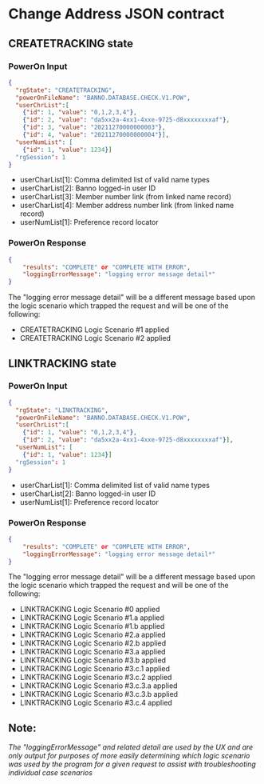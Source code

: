 # Change Address JSON contract
## CREATETRACKING state
### PowerOn Input
```json
{
  "rgState": "CREATETRACKING",
  "powerOnFileName": "BANNO.DATABASE.CHECK.V1.POW",
  "userChrList":[
    {"id": 1, "value": "0,1,2,3,4"},
    {"id": 2, "value": "da5xx2a-4xx1-4xxe-9725-d8xxxxxxxxaf"},
    {"id": 3, "value": "20211270000000003"},
    {"id": 4, "value": "20211270000000004"}],
  "userNumList": [
    {"id": 1, "value": 1234}]
  "rgSession": 1
}
```
 - userCharList[1]: Comma delimited list of valid name types
 - userCharList[2]: Banno logged-in user ID
 - userCharList[3]: Member number link (from linked name record)
 - userCharList[4]: Member address number link (from linked name record)
 - userNumList[1]: Preference record locator
### PowerOn Response
```json
{
    "results": "COMPLETE" or "COMPLETE WITH ERROR",
    "loggingErrorMessage": "logging error message detail*"
}
```
The "logging error message detail" will be a different message based upon the logic scenario which trapped the request and will be one of the following:
- CREATETRACKING Logic Scenario #1 applied
- CREATETRACKING Logic Scenario #2 applied

## LINKTRACKING state
### PowerOn Input
```json
{
  "rgState": "LINKTRACKING",
  "powerOnFileName": "BANNO.DATABASE.CHECK.V1.POW",
  "userChrList":[
    {"id": 1, "value": "0,1,2,3,4"},
    {"id": 2, "value": "da5xx2a-4xx1-4xxe-9725-d8xxxxxxxxaf"}],
  "userNumList": [
    {"id": 1, "value": 1234}]
  "rgSession": 1
}
```
 - userCharList[1]: Comma delimited list of valid name types
 - userCharList[2]: Banno logged-in user ID
 - userNumList[1]: Preference record locator
### PowerOn Response
```json
{
    "results": "COMPLETE" or "COMPLETE WITH ERROR",
    "loggingErrorMessage": "logging error message detail*"
}
```
The "logging error message detail" will be a different message based upon the logic scenario which trapped the request and will be one of the following:
- LINKTRACKING Logic Scenario #0 applied
- LINKTRACKING Logic Scenario #1.a applied
- LINKTRACKING Logic Scenario #1.b applied
- LINKTRACKING Logic Scenario #2.a applied
- LINKTRACKING Logic Scenario #2.b applied
- LINKTRACKING Logic Scenario #3.a applied
- LINKTRACKING Logic Scenario #3.b applied
- LINKTRACKING Logic Scenario #3.c.1 applied
- LINKTRACKING Logic Scenario #3.c.2 applied
- LINKTRACKING Logic Scenario #3.c.3.a applied
- LINKTRACKING Logic Scenario #3.c.3.b applied
- LINKTRACKING Logic Scenario #3.c.4 applied

## Note:
*The "loggingErrorMessage" and related detail are used by the UX and are only output for purposes of more easily determining which logic scenario was used by the program for a given request to assist with 
troubleshooting individual case scenarios*
